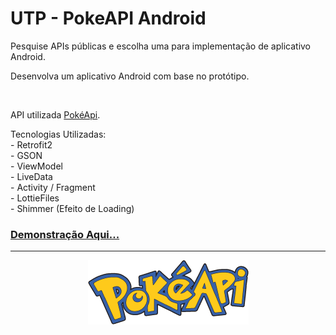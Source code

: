 # UTP - PokeAPI Android

<p>Pesquise APIs públicas e escolha uma para implementação de aplicativo Android.</p>
<p>Desenvolva um aplicativo Android com base no protótipo.</p>
<br>
<p>API utilizada <a href="https://pokeapi.co/">PokéApi</a>.</p>
<p>Tecnologias Utilizadas:<br>
- Retrofit2<br>
- GSON<br>
- ViewModel<br>
- LiveData<br>
- Activity / Fragment<br>
- LottieFiles<br>
- Shimmer (Efeito de Loading)<br>
</p>
<h3><a href="" target="_blanck">Demonstração Aqui...</a></h3> 
<hr>
<div align="center">
<img src="https://raw.githubusercontent.com/PokeAPI/media/master/logo/pokeapi_256.png"/>
</div>
